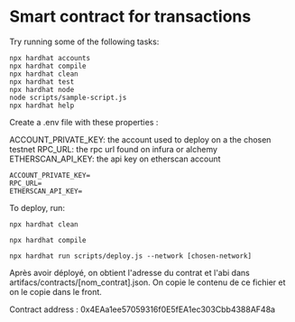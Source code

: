 # Smart contract for transactions

Try running some of the following tasks:

```shell
npx hardhat accounts
npx hardhat compile
npx hardhat clean
npx hardhat test
npx hardhat node
node scripts/sample-script.js
npx hardhat help
```

Create a .env file with these properties :

ACCOUNT_PRIVATE_KEY: the account used to deploy on a the chosen testnet
RPC_URL: the rpc url found on infura or alchemy
ETHERSCAN_API_KEY: the api key on etherscan account

```
ACCOUNT_PRIVATE_KEY=
RPC_URL=
ETHERSCAN_API_KEY=
```

To deploy, run:

```shell
npx hardhat clean
```

```shell
npx hardhat compile
```

```shell
npx hardhat run scripts/deploy.js --network [chosen-network]
```

Après avoir déployé, on obtient l'adresse du contrat et l'abi dans artifacs/contracts/[nom_contrat].json. On copie le contenu de ce fichier et on le copie dans le front.

Contract address : 0x4EAa1ee57059316f0E5fEA1ec303Cbb4388AF48a